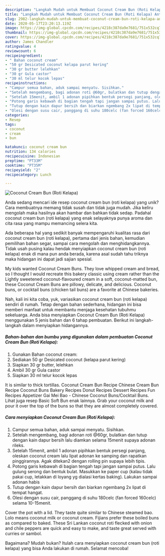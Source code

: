```yaml
---
description: "Langkah Mudah untuk Membuat Coconut Cream Bun (Roti Kelapa) Anti Gagal"
title: "Langkah Mudah untuk Membuat Coconut Cream Bun (Roti Kelapa) Anti Gagal"
slug: 2982-langkah-mudah-untuk-membuat-coconut-cream-bun-roti-kelapa-anti-gagal
date: 2020-05-17T23:20:13.119Z
image: https://img-global.cpcdn.com/recipes/4218c387da9e7681/751x532cq70/coconut-cream-bun-roti-kelapa-foto-resep-utama.jpg
thumbnail: https://img-global.cpcdn.com/recipes/4218c387da9e7681/751x532cq70/coconut-cream-bun-roti-kelapa-foto-resep-utama.jpg
cover: https://img-global.cpcdn.com/recipes/4218c387da9e7681/751x532cq70/coconut-cream-bun-roti-kelapa-foto-resep-utama.jpg
author: James Chandler
ratingvalue: 4
reviewcount: 6
recipeingredient:
- " Bahan coconut cream"
- "50 gr Desicated coconut kelapa parut kering"
- "30 gr butter lelehkan"
- "30 gr Gula castor"
- "30 ml telur kocok lepas"
recipeinstructions:
- "Campur semua bahan, aduk sampai menyatu. Sisihkan."
- "Setelah mengembang, bagi adonan roti @60gr, bulatkan dan tutup dengan kain dapur bersih lalu diamkan selama 15menit supaya adonan rileks."
- "Setelah 15menit, ambil 1 adonan pipihkan bentuk persegi panjang, oleskan coconut cream lalu lipat adonan ke samping dan rapatkan pinggirannya. Agak ditekan2 dengan rolling pin supaya lebih tipis."
- "Potong garis kebawah di bagian tengah tapi jangan sampai putus. Lalu gulung serong dan bentuk bulat. Masukkan ke paper cup (kalau tidak pakai cup, letakkan di loyang yg dialasi kertas baking). Lakukan sampai adonan habis"
- "Tutup dengan kain dapur bersih dan biarkan ngembang 2x lipat di tempat hangat."
- "Olesi dengan susu cair, panggang di suhu 180celc (fan forced 160celc) selama 10-15menit."
categories:
- Resep
tags:
- coconut
- cream
- bun

katakunci: coconut cream bun 
nutrition: 134 calories
recipecuisine: Indonesian
preptime: "PT33M"
cooktime: "PT35M"
recipeyield: "2"
recipecategory: Lunch

---
```



![Coconut Cream Bun (Roti Kelapa)](https://img-global.cpcdn.com/recipes/4218c387da9e7681/751x532cq70/coconut-cream-bun-roti-kelapa-foto-resep-utama.jpg)

Anda sedang mencari ide resep coconut cream bun (roti kelapa) yang unik? Cara membuatnya memang tidak susah dan tidak juga mudah. Jika keliru mengolah maka hasilnya akan hambar dan bahkan tidak sedap. Padahal coconut cream bun (roti kelapa) yang enak selayaknya punya aroma dan cita rasa yang mampu memancing selera kita.

Ada beberapa hal yang sedikit banyak mempengaruhi kualitas rasa dari coconut cream bun (roti kelapa), pertama dari jenis bahan, kemudian pemilihan bahan segar, sampai cara mengolah dan menghidangkannya. Tidak usah pusing kalau hendak menyiapkan coconut cream bun (roti kelapa) enak di mana pun anda berada, karena asal sudah tahu triknya maka hidangan ini dapat jadi sajian spesial.

My kids wanted Coconut Cream Buns. They love whipped cream and bread, so I thought I would recreate this bakery classic using cream rather than the Lightly sweetened coconut-flavoured cream in a soft, coconut-matted bun, these Coconut Cream Buns are pillowy, delicate, and delicious. Coconut buns, or cocktail buns (chicken tail buns) are a favorite at Chinese bakeries.


Nah, kali ini kita coba, yuk, variasikan coconut cream bun (roti kelapa) sendiri di rumah. Tetap dengan bahan sederhana, hidangan ini bisa memberi manfaat untuk membantu menjaga kesehatan tubuhmu sekeluarga. Anda bisa menyiapkan Coconut Cream Bun (Roti Kelapa) menggunakan 5 jenis bahan dan 6 tahap pembuatan. Berikut ini langkah-langkah dalam menyiapkan hidangannya.

<!--inarticleads1-->

##### Bahan-bahan dan bumbu yang digunakan dalam pembuatan Coconut Cream Bun (Roti Kelapa):

1. Gunakan  Bahan coconut cream:
1. Sediakan 50 gr Desicated coconut (kelapa parut kering)
1. Siapkan 30 gr butter, lelehkan
1. Ambil 30 gr Gula castor
1. Siapkan 30 ml telur kocok lepas


It is similar to thick tortillas. Coconut Cream Bun Recipe Chinese Cream Bun Recipe Coconut Buns Bakery Recipes Donut Recipes Dessert Recipes Fun Recipes Appetizer Gai Mei Bao - Chinese Coconut Buns/Cocktail Buns. Lihat juga resep Basic Soft Bun enak lainnya. Grab your coconut milk and pour it over the top of the buns so that they are almost completely covered. 

<!--inarticleads2-->

##### Cara menyiapkan Coconut Cream Bun (Roti Kelapa):

1. Campur semua bahan, aduk sampai menyatu. Sisihkan.
1. Setelah mengembang, bagi adonan roti @60gr, bulatkan dan tutup dengan kain dapur bersih lalu diamkan selama 15menit supaya adonan rileks.
1. Setelah 15menit, ambil 1 adonan pipihkan bentuk persegi panjang, oleskan coconut cream lalu lipat adonan ke samping dan rapatkan pinggirannya. Agak ditekan2 dengan rolling pin supaya lebih tipis.
1. Potong garis kebawah di bagian tengah tapi jangan sampai putus. Lalu gulung serong dan bentuk bulat. Masukkan ke paper cup (kalau tidak pakai cup, letakkan di loyang yg dialasi kertas baking). Lakukan sampai adonan habis
1. Tutup dengan kain dapur bersih dan biarkan ngembang 2x lipat di tempat hangat.
1. Olesi dengan susu cair, panggang di suhu 180celc (fan forced 160celc) selama 10-15menit.


Cover the pot with a lid. They taste quite similar to Chinese steamed bao. Lolo means coconut milk or coconut cream. Fijians prefer these boiled buns as compared to baked. These Sri Lankan coconut roti flecked with onion and chile peppers are quick and easy to make, and taste great served with curries or sambol. 

Bagaimana? Mudah bukan? Itulah cara menyiapkan coconut cream bun (roti kelapa) yang bisa Anda lakukan di rumah. Selamat mencoba!
